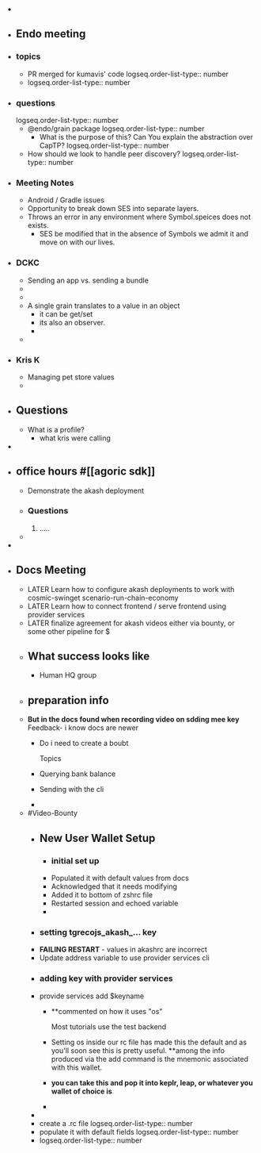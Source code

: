 -
- ## Endo meeting
- ### topics
	- PR merged for kumavis' code
	  logseq.order-list-type:: number
	- logseq.order-list-type:: number
- ### questions
  logseq.order-list-type:: number
	- @endo/grain package
	  logseq.order-list-type:: number
		- What is the purpose of this? Can You explain the abstraction over CapTP?
		  logseq.order-list-type:: number
	- How should we look to handle peer discovery?
	  logseq.order-list-type:: number
- ### Meeting Notes
	- Android / Gradle issues
	- Opportunity to break down SES into separate layers.
	- Throws an error in any environment where Symbol.speices does not exists.
		- SES be modified that in the absence of Symbols we admit it and move on with our lives.
- ### DCKC
	- Sending an app vs. sending a bundle
	-
	-
	- A single grain translates to a value in an object
		- it can be get/set
		- its also an observer.
		-
	-
- ### Kris K
	- Managing pet store values
	-
- ## Questions
	- What is a profile?
		- what kris were calling
-
- ## office hours #[[agoric sdk]]
	- Demonstrate the akash deployment
	- ### Questions
	  
	  1. .....
	-
-
- ## Docs Meeting
	- LATER Learn how to configure akash deployments to work with cosmic-swinget scenario-run-chain-economy
	- LATER Learn how to connect frontend / serve frontend using provider services
	- LATER finalize agreement for akash videos either via bounty, or some other pipeline for $
	- ## What success looks like
		- Human HQ group
	- ## preparation info
	- **But in the docs found when recording video on sdding mee key**
	  Feedback- i know docs are newer
		- Do i need to create a boubt
		  
		  Topics
		- Querying bank balance
		- Sending with the cli
		-
	- #Video-Bounty
		- ## New User Wallet Setup
			- ### initial set up
			- Populated it with default values from docs
			- Acknowledged that it needs modifying
			- Added it to bottom of zshrc file
			- Restarted session and echoed variable
			-
		- ### setting tgrecojs_akash_... key
		- **FAILING RESTART** - values in akashrc are incorrect
		- Update address variable to use provider services cli
		- ### adding key with provider services
		- provide services add $keyname
			- **commented on how it uses "os"
			  
			  Most tutorials use the test backend
			- Setting os inside our rc file has made this the default and as you'll soon see this is pretty useful. **among the info produced via the add command  is the mnemonic associated with this wallet.
			- **you can take this and pop it into keplr, leap, or whatever you wallet of choice is**
			-
		-
		- create a .rc file
		  logseq.order-list-type:: number
		- populate it with default fields
		  logseq.order-list-type:: number
		- logseq.order-list-type:: number